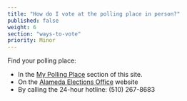 ```yaml
---
title: "How do I vote at the polling place in person?"
published: false
weight: 6
section: "ways-to-vote"
priority: Minor
---
```

Find your polling place:  
- In the [My Polling Place](#section-my-polling-place) section of this site.
- On the [Alameda Elections Office](https://www.acgov.org/alco_ssl_app/rov/voter_info/voter_profile.jsp?formLanguage=E) website
- By calling the 24-hour hotline: (510) 267-8683

